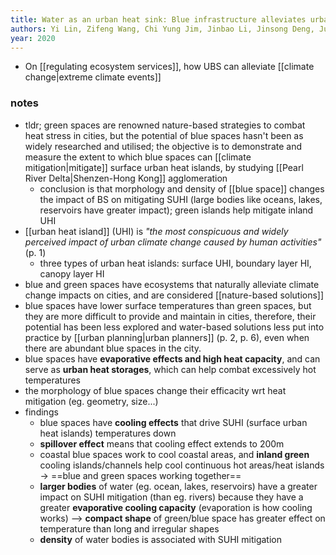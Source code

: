 ```yaml
---
title: Water as an urban heat sink: Blue infrastructure alleviates urban heat island effect in mega-city agglomeration
authors: Yi Lin, Zifeng Wang, Chi Yung Jim, Jinbao Li, Jinsong Deng, Junguo Liu
year: 2020
---
```


- On [[regulating ecosystem services]], how UBS can alleviate [[climate change|extreme climate events]]

### notes
- tldr; green spaces are renowned nature-based strategies to combat heat stress in cities, but the potential of blue spaces hasn't been as widely researched and utilised; the objective is to demonstrate and measure the extent to which blue spaces can [[climate mitigation|mitigate]] surface urban heat islands, by studying [[Pearl River Delta|Shenzen-Hong Kong]] agglomeration
	- conclusion is that morphology and density of [[blue space]] changes the impact of BS on mitigating SUHI (large bodies like oceans, lakes, reservoirs have greater impact); green islands help mitigate inland UHI 
- [[urban heat island]] (UHI) is *"the most conspicuous and widely perceived impact of urban climate change caused by human activities"* (p. 1)
	- three types of urban heat islands: surface UHI, boundary layer HI, canopy layer HI
- blue and green spaces have ecosystems that naturally alleviate climate change impacts on cities, and are considered [[nature-based solutions]] 
- blue spaces have lower surface temperatures than green spaces, but they are more difficult to provide and maintain in cities, therefore, their potential has been less explored and water-based solutions less put into practice by [[urban planning|urban planners]] (p. 2, p. 6), even when there are abundant blue spaces in the city.
- blue spaces have **evaporative effects and high heat capacity**, and can serve as **urban heat storages**, which can help combat excessively hot temperatures
- the morphology of blue spaces change their efficacity wrt heat mitigation (eg. geometry, size...)
- findings
	- blue spaces have **cooling effects** that drive SUHI (surface urban heat islands) temperatures down
	- **spillover effect** means that cooling effect extends to 200m
	- coastal blue spaces work to cool coastal areas, and **inland green** cooling islands/channels help cool continuous hot areas/heat islands $\rightarrow$ ==blue and green spaces working together==
	- **larger bodies** of water (eg. ocean, lakes, reservoirs) have a greater impact on SUHI mitigation (than eg. rivers) because they have a greater **evaporative cooling capacity** (evaporation is how cooling works) --> **compact shape** of green/blue space has greater effect on temperature than long and irregular shapes
	- **density** of water bodies is associated with SUHI mitigation


